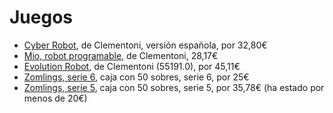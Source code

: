 # Juegos

- [Cyber Robot](http://amzn.to/2jvzuSo), de Clementoni, versión española, por 32,80€
- [Mio, robot programable](http://amzn.to/2iZvjue), de Clementoni, 28,17€
- [Evolution Robot](http://amzn.to/2hETbab), de Clementoni (55191.0), por 45,11€
- [Zomlings, serie 6](http://amzn.to/2inLKB6), caja con 50 sobres, serie 6, por 25€
- [Zomlings, serie 5](http://amzn.to/2j0pvRr), caja con 50 sobres, serie 5, por 35,78€ (ha estado por menos de 20€)
